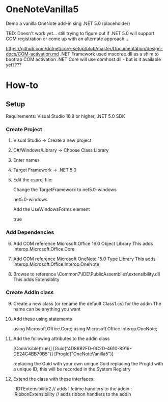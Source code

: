 # OneNoteVanilla5
Demo a vanilla OneNote add-in sing .NET 5.0 (placeholder)

TBD: Doesn't work yet... still trying to figure out if .NET 5.0 will support COM registration
or come up with an alternate approach...

https://github.com/dotnet/core-setup/blob/master/Documentation/design-docs/COM-activation.md
    .NET Framework used mscoree.dll as a shim to bootrap COM activation
    .NET Core will use comhost.dll - but is it available yet????


# How-to

## Setup

Requirements: Visual Studio 16.8 or higher, .NET 5.0 SDK

### Create Project

1. Visual Studio -> Create a new project

2. C#/Windows/Library -> Choose Class Library

3. Enter names

4. Target Framework -> .NET 5.0

5. Edit the csproj file:

   Change the TargetFramework to net5.0-windows

     <TargetFramework>net5.0-windows</TargetFramework>

   Add the UseWindowsForms element

     <UseWindowsForm>true</UseWindowsForms>


### Add Dependencies

6. Add COM reference Microsoft.Office 16.0 Object Library
   This adds Interop.Microsoft.Office.Core

7. Add COM reference Microsoft OneNote 15.0 Type Library
   This adds Interop.Microsoft.Office.Interop.OneNote

8. Browse to reference <VSpath>\Common7\IDE\PublicAssemblies\extensibility.dll
   This adds Extensiblity


### Create AddIn class

9. Create a new class (or rename the default Class1.cs) for the addin
   The name can be anything you want

10. Add these using statements

    using Microsoft.Office.Core;
    using Microsoft.Office.Interop.OneNote;

11. Add the following attributes to the addin class

    [ComVisible(true)]
    [Guid("4D86B2FD-0C2D-4610-8916-DE24C4BB70B5")]
    [ProgId("OneNoteVanilla5")]

    replacing the Guid with your own unique Guid
    replacing the ProgId with a unique ID; this will be recorded in the System Registry

12. Extend the class with these interfaces:

    : IDTExtensibility2     // adds lifetime handlers to the addin
    : IRibbonExtensibility  // adds ribbon handlers to the addin
